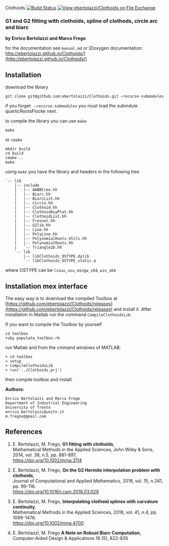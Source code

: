 Clothoids [![Build Status](https://travis-ci.org/ebertolazzi/Clothoids.svg?branch=master)](https://travis-ci.org/ebertolazzi/Clothoids)
[![View ebertolazzi/Clothoids on File Exchange](https://www.mathworks.com/matlabcentral/images/matlab-file-exchange.svg)](https://it.mathworks.com/matlabcentral/fileexchange/64849-ebertolazzi-clothoids)

### G1 and G2 fitting with clothoids, spline of clothods, circle arc and biarc

**by Enrico Bertolazzi and Marco Frego**

for the documentation see `manual.md` or
[Doxygen documentation: http://ebertolazzi.github.io/Clothoids/](http://ebertolazzi.github.io/Clothoids/)

Installation
------------

download the library

~~~~
git clone git@github.com:ebertolazzi/Clothoids.git —recurse-submodules
~~~~

if you forget ` —recurse-submodules` you must load the submdule quarticRootsFlocke next.

to compile the library you can use `make`

~~~~
make
~~~~

or `cmake`

~~~~
mkdir build
cd build
cmake ..
make
~~~~

using `make` you have the library and headers in the following tree

~~~~
`-- lib
    |-- include
    |   |-- AABBtree.hh
    |   |-- Biarc.hh
    |   |-- BiarcList.hh
    |   |-- Circle.hh
    |   |-- Clothoid.hh
    |   |-- ClothoidAsyPlot.hh
    |   |-- ClothoidList.hh
    |   |-- Fresnel.hh
    |   |-- G2lib.hh
    |   |-- Line.hh
    |   |-- PolyLine.hh
    |   |-- PolynomialRoots-Utils.hh
    |   |-- PolynomialRoots.hh
    |   `-- Triangle2D.hh
    `-- lib
        |-- libClothoids_OSTYPE.dylib
        `-- libClothoids_OSTYPE_static.a
~~~~

where OSTYPE can be `linux`, `osx`, `mingw_x64`, `win_x64`


Installation mex interface
--------------------------

The easy way is to download the compiled Toolbox at
[https://github.com/ebertolazzi/Clothoids/releases](https://github.com/ebertolazzi/Clothoids/releases) and install it.
After installation in Matlab run the command `CompileClothoidsLib`.

If you want to compile the Toolbox by yourself

~~~
cd toolbox
ruby populate_toolbox.rb
~~~

run Matlab and from the cmmand windows of MATLAB:

~~~
> cd toolbox
> setup
> CompileClothoidsLib
> run('../Clothoids.prj')
~~~

then compile toolbox and install.


**Authors:**
	
	Enrico Bertolazzi and Marco Frego
	Department of Industrial Engineering
	University of Trento
	enrico.bertolazzi@unitn.it
	m.fregox@gmail.com


References
----------

1. E. Bertolazzi, M. Frego,
   **G1 fitting with clothoids**,<br>
   Mathematical Methods in the Applied Sciences,
   John Wiley & Sons, 2014, vol. 38, n.5, pp. 881-897,<br>
   https://doi.org/10.1002/mma.3114

2. E. Bertolazzi, M. Frego,
   **On the G2 Hermite interpolation problem with clothoids**,<br>
   Journal of Computational and Applied Mathematics, 2018, vol. 15, n.341, pp. 99-116.<br>
   https://doi.org/10.1016/j.cam.2018.03.029

3. E. Bertolazzi, M. Frego,
   **Interpolating clothoid splines with curvature continuity**,<br>
   Mathematical Methods in the Applied Sciences, 2018, vol. 41, n.4, pp. 1099-1476.<br>
   https://doi.org/10.1002/mma.4700
   
4. E. Bertolazzi, M. Frego
   **A Note on Robust Biarc Computation**,<br>
   Computer-Aided Design & Applications 16 (5), 822-835
 

